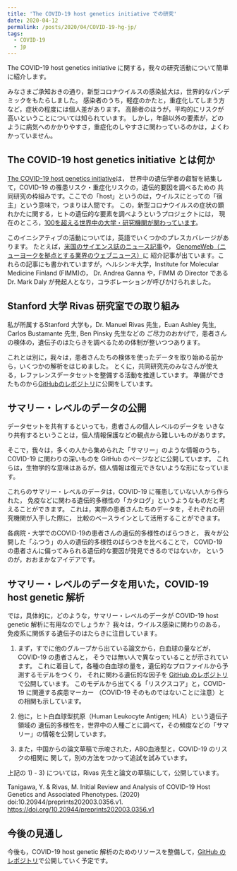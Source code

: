 ```yaml
---
title: 'The COVID-19 host genetics initiative での研究'
date: 2020-04-12
permalink: /posts/2020/04/COVID-19-hg-jp/
tags:
  - COVID-19
  - jp
---
```


The COVID-19 host genetics initiative に関する，我々の研究活動について簡単に紹介します。

みなさまご承知おきの通り，新型コロナウイルスの感染拡大は，世界的なパンデミックをもたらしました。
感染者のうち，軽症のかたと，重症化してしまう方など，症状の程度には個人差があります。
高齢者のほうが，平均的にリスクが高いということについては知られています。
しかし，年齢以外の要素が，どのように病気へのかかりやすさ，重症化のしやすさに関わっているのかは，よくわかっていません。

## The COVID-19 host genetics initiative とは何か

[The COVID-19 host genetics initiative](https://www.covid19hg.org/)は，
世界中の遺伝学者の叡智を結集して，COVID-19 の罹患リスク・重症化リスクの，遺伝的要因を調べるための
共同研究の枠組みです。ここでの「host」というのは，ウイルスにとっての「宿主」という意味で，つまりは人間です。
この，新型コロナウイルスの症状の顕れかたに関する，ヒトの遺伝的な要素を調べようというプロジェクトには，
現在のところ，[100を超える世界中の大学・研究機関が関わっています](https://www.covid19hg.org/partners/)。

このイニシアティブの活動については，英語でいくつかのプレスカバレージがあります。
たとえば，[米国のサイエンス誌のニュース記事](https://doi.org/10.1126/science.abb9192)や，
[GenomeWeb（ニューヨークを拠点とする業界のウェブニュース）](https://www.genomeweb.com/sequencing/covid-19-host-susceptibility-studies-ramp-internationally)に
紹介記事が出ています。これらの記事にも書かれていますが，ヘルシンキ大学，Institute for Molecular Medicine Finland (FIMM)の，
Dr. Andrea Ganna や，FIMM の Director である Dr. Mark Daly が発起人となり，コラボレーションが呼びかけられました。

## Stanford 大学 Rivas 研究室での取り組み

私が所属するStanford 大学も，Dr. Manuel Rivas 先生，Euan Ashley 先生, Carlos Bustamante 先生, Ben Pinsky 先生などの
ご尽力のおかげで，患者さんの検体の，遺伝子のはたらきを調べるための体制が整いつつあります。

これとは別に，我々は，患者さんたちの検体を使ったデータを取り始める前から，いくつかの解析をはじめました。
とくに，共同研究先のみなさんが使える，レファレンスデータセットを整備する活動を推進しています。
準備ができたものから[GitHubのレポジトリ](https://github.com/rivas-lab/covid19)に公開をしています。

## サマリー・レベルのデータの公開

データセットを共有するといっても，患者さんの個人レベルのデータを
いきなり共有するということは，個人情報保護などの観点から難しいものがあります。

そこで，我々は，多くの人から集められた「サマリー」のような情報のうち，
COVID-19 に関わりの深いものを GitHub のページなどに公開しています。
これらは，生物学的な意味はあるが，個人情報は復元できないような形になっています。

これらのサマリー・レベルのデータは，COVID-19 に罹患していない人から作られた，
免疫などに関わる遺伝的多様性の「カタログ」というようなものだと考えることができます。
これは，実際の患者さんたちのデータを，それぞれの研究機関が入手した際に，
比較のベースラインとして活用することができます。

各病院・大学でのCOVID-19の患者さんの遺伝的多様性のばらつきと，
我々が公開した「ふつう」の人の遺伝的多様性のばらつきを比べることで，
COVID-19 の患者さんに偏ってみられる遺伝的な要因が発見できるのではないか，
というのが，おおまかなアイデアです。

## サマリー・レベルのデータを用いた，COVID-19 host genetic 解析

では，具体的に，どのような，サマリー・レベルのデータが COVID-19 host genetic 解析に有用なのでしょうか？
我々は，ウイルス感染に関わりのある，免疫系に関係する遺伝子のはたらきに注目しています。

1) まず，すでに他のグループから出ている論文から，白血球の量などが，COVID-19 の患者さんと，
そうでは無い人で異なっていることが示されています。
これに着目して，各種の白血球の量を，遺伝的なプロファイルから予測するモデルをつくり，
それに関わる遺伝的な因子を [GitHub のレポジトリ](https://github.com/rivas-lab/covid19)で公開しています。
このモデルから出てくる「リスクスコア」と，COVID-19 に関連する疾患マーカー
（COVID-19 そのものではないことに注意）との相関も示しています。

2) 他に，ヒト白血球型抗原（Human Leukocyte Antigen; HLA）という遺伝子領域の
遺伝的多様性を，世界中の人種ごとに調べて，その頻度などの「サマリー」の情報を公開しています。

3) また，中国からの論文草稿で示唆された，ABO血液型と，COVID-19 のリスクの相関に
関して，別の方法をつかって追試を試みています。

上記の 1) - 3) については，Rivas 先生と論文の草稿にして，公開しています。

Tanigawa, Y. & Rivas, M. Initial Review and Analysis of COVID-19 Host Genetics and Associated Phenotypes. (2020) doi:10.20944/preprints202003.0356.v1.
https://doi.org/10.20944/preprints202003.0356.v1

## 今後の見通し

今後も，COVID-19 host genetic 解析のためのリソースを整備して，[GitHub のレポジトリ](https://github.com/rivas-lab/covid19)で公開していく予定です。
